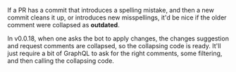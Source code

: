 If a PR has a commit that introduces a spelling mistake, and then a new commit cleans it up, or introduces new misspellings, it'd be nice if the older comment were collapsed as **outdated**.

In v0.0.18, when one asks the bot to apply changes, the changes suggestion and request comments are collapsed, so the collapsing code is ready. It'll just require a bit of GraphQL to ask for the right comments, some filtering, and then calling the collapsing code.
